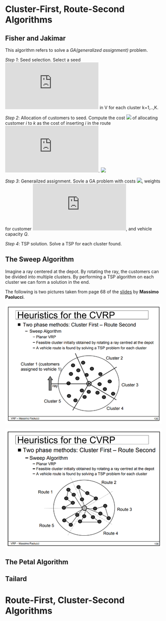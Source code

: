 # Cluster-First, Route-Second Algorithms

## Fisher and Jakimar

This algorithm refers to solve a *GA(generalized assignment)* problem.

*Step 1*: Seed selection. Select a seed ![](https://latex.codecogs.com/gif.latex?j_k) in V for each cluster k=1,..,K.

*Step 2*: Allocation of customers to seed. Compute the cost ![](https://latex.codecogs.com/gif.latex?c_{ik}) of allocating customer *i* to *k* as the cost of inserting *i* in the route ![](https://latex.codecogs.com/gif.latex?0-j_k-0). ![](https://latex.codecogs.com/gif.latex?c_{ik}=min(c_{0i}&plus;c_{ij_k}&plus;c_{j_k0},&space;c_{0j_k}&plus;c_{j_ki}&plus;c_{i0})-&space;(c_{0j_k}&plus;c_{j_k0}))

*Step 3*:  Generailzed assignment. Sovle a GA problem with costs ![](https://latex.codecogs.com/gif.latex?c_{ik}), weights for customer ![](https://latex.codecogs.com/gif.latex?d_i), and vehicle capacity *Q*.

*Step 4*: TSP solution. Solve a TSP for each cluster found.

## The Sweep Algorithm

Imagine a ray centered at the depot. By rotating the ray, the customers can be divided into multiple clusters. By performing a TSP algorithm on each cluster we can form a solution in the end.

The following is two pictures taken from page 68 of the [slides](http://www.discovery.dist.unige.it/didattica/LS/VRP.pdf) by **Massimo Paolucci**.

![sweep_0](https://github.com/4342315yc/VRP-Algorithms/blob/master/Images/sweep_demo_0.png)

![sweep_1](https://github.com/4342315yc/VRP-Algorithms/blob/master/Images/sweep_demo_1.png)

## The Petal Algorithm


## Tailard
  
# Route-First, Cluster-Second Algorithms
